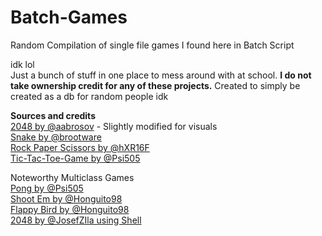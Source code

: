 # Batch-Games
Random Compilation of single file games I found here in Batch Script

idk lol  
Just a bunch of stuff in one place to mess around with at school.
**I do not take ownership credit for any of these projects.**
Created to simply be created as a db for random people idk  

**Sources and credits**  
[2048 by @aabrosov](https://github.com/aabrosov/2048.cmd) - Slightly modified for visuals  
[Snake by @brootware](https://github.com/brootware/snake-game)  
[Rock Paper Scissors by @hXR16F](https://github.com/hXR16F/rps)  
[Tic-Tac-Toe-Game by @Psi505](https://github.com/Psi505/Tic-Tac-Toe-Game)  

Noteworthy Multiclass Games  
[Pong by @Psi505](https://github.com/Psi505/Batch-Pong-Game)  
[Shoot Em by @Honguito98](https://github.com/Honguito98/batch-game-shoot-em)  
[Flappy Bird by @Honguito98](https://github.com/Honguito98/batch-game-flappy-bird)  
[2048 by @JosefZIla using Shell](https://github.com/JosefZIla/bash2048)  

